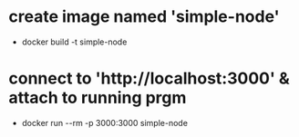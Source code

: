 # create image named 'simple-node'

-   docker build -t simple-node

# connect to 'http://localhost:3000' & attach to running prgm

-   docker run --rm -p 3000:3000 simple-node
